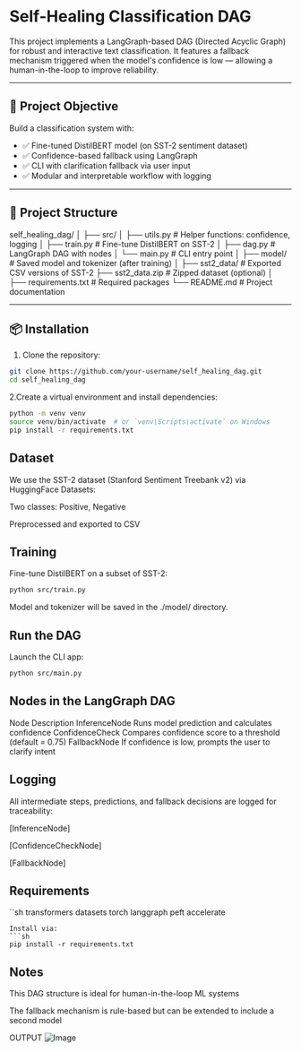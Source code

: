 # Self-Healing Classification DAG

This project implements a LangGraph-based DAG (Directed Acyclic Graph) for robust and interactive text classification. It features a fallback mechanism triggered when the model's confidence is low — allowing a human-in-the-loop to improve reliability.

---

## 🧠 Project Objective

Build a classification system with:

- ✅ Fine-tuned DistilBERT model (on SST-2 sentiment dataset)
- ✅ Confidence-based fallback using LangGraph
- ✅ CLI with clarification fallback via user input
- ✅ Modular and interpretable workflow with logging

---

## 🔧 Project Structure

self_healing_dag/
│
├── src/
│ ├── utils.py # Helper functions: confidence, logging
│ ├── train.py # Fine-tune DistilBERT on SST-2
│ ├── dag.py # LangGraph DAG with nodes
│ └── main.py # CLI entry point
│
├── model/ # Saved model and tokenizer (after training)
│
├── sst2_data/ # Exported CSV versions of SST-2
├── sst2_data.zip # Zipped dataset (optional)
│
├── requirements.txt # Required packages
└── README.md # Project documentation


---

## 📦 Installation

1. Clone the repository:

```sh
git clone https://github.com/your-username/self_healing_dag.git
cd self_healing_dag
```
2.Create a virtual environment and install dependencies:
```sh
python -m venv venv
source venv/bin/activate  # or `venv\Scripts\activate` on Windows
pip install -r requirements.txt
```
## Dataset
We use the SST-2 dataset (Stanford Sentiment Treebank v2) via HuggingFace Datasets:

Two classes: Positive, Negative

Preprocessed and exported to CSV
## Training
Fine-tune DistilBERT on a subset of SST-2:
```sh
python src/train.py
```
Model and tokenizer will be saved in the ./model/ directory.

## Run the DAG
Launch the CLI app:
```sh
python src/main.py
```
## Nodes in the LangGraph DAG
Node	             Description
InferenceNode	     Runs model prediction and calculates confidence
ConfidenceCheck	   Compares confidence score to a threshold (default = 0.75)
FallbackNode	     If confidence is low, prompts the user to clarify intent

## Logging
All intermediate steps, predictions, and fallback decisions are logged for traceability:

[InferenceNode]

[ConfidenceCheckNode]

[FallbackNode]

## Requirements
``sh
transformers
datasets
torch
langgraph
peft
accelerate
```
Install via:
```sh
pip install -r requirements.txt
```
## Notes
This DAG structure is ideal for human-in-the-loop ML systems

The fallback mechanism is rule-based but can be extended to include a second model

OUTPUT
![Image](https://github.com/user-attachments/assets/4a2f6a2d-59e6-427a-87ab-23f1b7d66e18)
